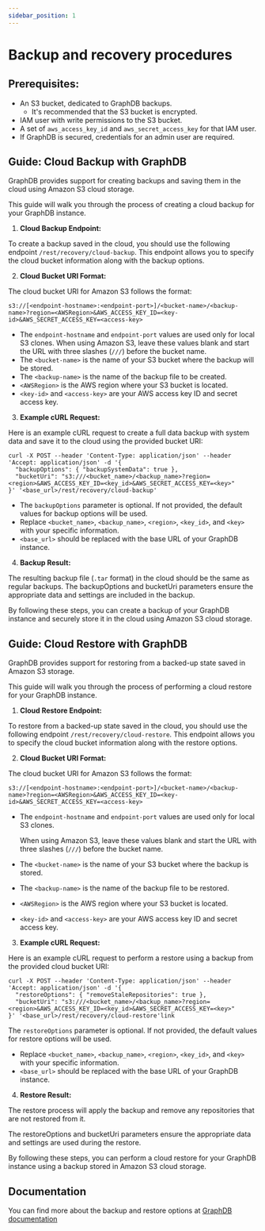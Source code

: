 ```yaml
---
sidebar_position: 1
---
```


# Backup and recovery procedures

## Prerequisites:

* An S3 bucket, dedicated to GraphDB backups.
  * It's recommended that the S3 bucket is encrypted.
* IAM user with write permissions to the S3 bucket.
* A set of `aws_access_key_id` and `aws_secret_access_key` for that IAM user.
* If GraphDB is secured, credentials for an admin user are required.

## Guide: Cloud Backup with GraphDB

GraphDB provides support for creating backups and saving them in the cloud using Amazon S3 cloud storage.

This guide will walk you through the process of creating a cloud backup for your GraphDB instance.

1. **Cloud Backup Endpoint:**

To create a backup saved in the cloud, you should use the following endpoint `/rest/recovery/cloud-backup`. 
This endpoint allows you to specify the cloud bucket information along with the backup options.

2. **Cloud Bucket URI Format:**

The cloud bucket URI for Amazon S3 follows the format:

```shell
s3://[<endpoint-hostname>:<endpoint-port>]/<bucket-name>/<backup-name>?region=<AWSRegion>&AWS_ACCESS_KEY_ID=<key-id>&AWS_SECRET_ACCESS_KEY=<access-key>
```

* The `endpoint-hostname` and `endpoint-port` values are used only for local S3 clones. When using Amazon S3, leave these values blank and start the URL with three slashes (`///`) before the bucket name.
* The `<bucket-name>` is the name of your S3 bucket where the backup will be stored.
* The `<backup-name>` is the name of the backup file to be created.
* `<AWSRegion>` is the AWS region where your S3 bucket is located.
* `<key-id>` and `<access-key>` are your AWS access key ID and secret access key.

3. **Example cURL Request:**

Here is an example cURL request to create a full data backup with system data and save it to the cloud using the provided bucket URI:
```shell
curl -X POST --header 'Content-Type: application/json' --header 'Accept: application/json' -d '{
  "backupOptions": { "backupSystemData": true },
  "bucketUri": "s3:///<bucket_name>/<backup_name>?region=<region>&AWS_ACCESS_KEY_ID=<key_id>&AWS_SECRET_ACCESS_KEY=<key>"
}' '<base_url>/rest/recovery/cloud-backup'
```

* The `backupOptions` parameter is optional. If not provided, the default values for backup options will be used.
* Replace `<bucket_name>`, `<backup_name>`, `<region>`, `<key_id>`, and `<key>` with your specific information.
* `<base_url>` should be replaced with the base URL of your GraphDB instance.

4. **Backup Result:**

The resulting backup file (`.tar` format) in the cloud should be the same as regular backups. 
The backupOptions and bucketUri parameters ensure the appropriate data and settings are included in the backup.

By following these steps, you can create a backup of your GraphDB instance 
and securely store it in the cloud using Amazon S3 cloud storage.

## Guide: Cloud Restore with GraphDB

GraphDB provides support for restoring from a backed-up state saved in Amazon S3 storage.

This guide will walk you through the process of performing a cloud restore for your GraphDB instance.

1. **Cloud Restore Endpoint:**

To restore from a backed-up state saved in the cloud, you should use the following endpoint `/rest/recovery/cloud-restore`.
This endpoint allows you to specify the cloud bucket information along with the restore options.

2. **Cloud Bucket URI Format:**

The cloud bucket URI for Amazon S3 follows the format:

```shell
s3://[<endpoint-hostname>:<endpoint-port>]/<bucket-name>/<backup-name>?region=<AWSRegion>&AWS_ACCESS_KEY_ID=<key-id>&AWS_SECRET_ACCESS_KEY=<access-key>
```

* The `endpoint-hostname` and `endpoint-port` values are used only for local S3 clones. 
  
  When using Amazon S3, leave these values blank and start the URL with three slashes (`///`) before the bucket name.
* The `<bucket-name>` is the name of your S3 bucket where the backup is stored.
* The `<backup-name>` is the name of the backup file to be restored.
* `<AWSRegion>` is the AWS region where your S3 bucket is located.
* `<key-id>` and `<access-key>` are your AWS access key ID and secret access key.

3. **Example cURL Request:**

Here is an example cURL request to perform a restore using a backup from the provided cloud bucket URI:
```shell
curl -X POST --header 'Content-Type: application/json' --header 'Accept: application/json' -d '{
  "restoreOptions": { "removeStaleRepositories": true },
  "bucketUri": "s3:///<bucket_name>/<backup_name>?region=<region>&AWS_ACCESS_KEY_ID=<key_id>&AWS_SECRET_ACCESS_KEY=<key>"
}' '<base_url>/rest/recovery/cloud-restore'link
```

The `restoreOptions` parameter is optional. If not provided, the default values for restore options will be used.
* Replace `<bucket_name>`, `<backup_name>`, `<region>`, `<key_id>`, and `<key>` with your specific information.
* `<base_url>` should be replaced with the base URL of your GraphDB instance.

4. **Restore Result:**

The restore process will apply the backup and remove any repositories that are not restored from it.

The restoreOptions and bucketUri parameters ensure the appropriate data and settings are used during the restore.

By following these steps, you can perform a cloud restore for your GraphDB instance using a backup stored in Amazon S3 cloud storage.


## Documentation 

You can find more about the backup and restore options at [GraphDB documentation](https://graphdb.ontotext.com/documentation/10.2/backup-and-restore.html)

